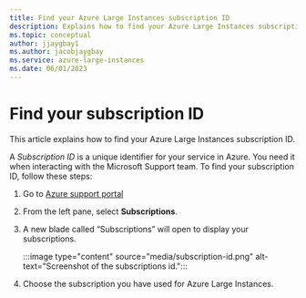 ```yaml
---
title: Find your Azure Large Instances subscription ID
description: Explains how to find your Azure Large Instances subscription ID.
ms.topic: conceptual
author: jjaygbay1
ms.author: jacobjaygbay
ms.service: azure-large-instances
ms.date: 06/01/2023
---
```


# Find your subscription ID
This article explains how to find your Azure Large Instances subscription ID.

A *Subscription ID* is a unique identifier for your service in Azure. 
You need it when interacting with the Microsoft Support team. To find your subscription ID, follow these steps:

1. Go to [Azure support portal](https://portal.Azure.Com)
2. From the left pane, select **Subscriptions**.
3. A new blade called “Subscriptions” will open to display your subscriptions.

    :::image type="content" source="media/subscription-id.png" alt-text="Screenshot of the subscriptions id.":::

1. Choose the subscription you have used for Azure Large Instances.





